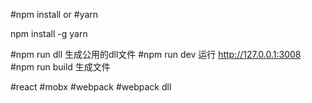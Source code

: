 #npm install 
or
#yarn

npm install -g yarn

#npm run dll 
生成公用的dll文件
#npm run dev
运行
http://127.0.0.1:3008
#npm run build
生成文件


#react 
#mobx
#webpack
#webpack dll


